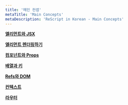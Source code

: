 ```yaml
---
title: '메인 컨셉'
metaTitle: 'Main Concepts'
metaDescription: 'ReScript in Korean - Main Concepts'
---
```


**[엘리먼트와 JSX](/ReScript-React/02-Main-Concepts/01-Elements-and-JSX)**

**[엘리먼트 렌더링하기](/ReScript-React/02-Main-Concepts/02-Rendering-Elements)**

**[컴포넌트와 Props](/ReScript-React/02-Main-Concepts/03-Components-and-Props)**

**[배열과 키](/ReScript-React/02-Main-Concepts/04-Arrays-and-Keys)**

**[Refs와 DOM](/ReScript-React/02-Main-Concepts/05-Refs-and-the-DOM)**

**[컨텍스트](/ReScript-React/02-Main-Concepts/06-Context)**

**[라우터](/ReScript-React/02-Main-Concepts/08-Router)**
